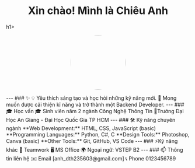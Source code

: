 <h1 align="center">Xin chào! Mình là Chiêu Anh</h1>h1>
<p align="center">
  <img src="https://avatars.githubusercontent.com/u/225698610?v=4" width="150" style="border-radius: 50%;"/>
</p>
---
### ✨ 
💡 Yêu thích sáng tạo và học hỏi những kỹ năng mới.
📍 Mong muốn được cải thiện kĩ năng và trở thành một Backend Developer.
---
### 🎓  Học vấn
🎓 Sinh viên năm 2 ngành Công Nghệ Thông Tin
📍Trường Đại Học An Giang - Đại Học Quốc Gia TP HCM
---
### 🛠 Kỹ năng chuyên ngành
**Web Development:** HTML, CSS, JavaScript (basic)  
**Programming Languages:** Python, C#, C
**Design Tools:** Photoshop, Canva (basic) 
**Other Tools:** Git, GitHub, VS Code  
---
### ⚡Kỹ năng khác
👯 Teamwork
🖥️ MS Office
🌍 Ngoại ngữ: VSTEP B2
---
### 📫 Thông tin liên hệ
✉️ Email [anh_dth235603@gmail.com]
📞 Phone 0123456789
